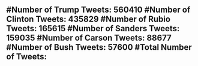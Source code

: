 #Number of Trump Tweets: 560410
#Number of Clinton Tweets: 435829
#Number of Rubio Tweets: 165615
#Number of Sanders Tweets: 159035
#Number of Carson Tweets: 88677
#Number of Bush Tweets: 57600
#Total Number of Tweets:  
---
